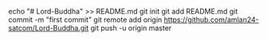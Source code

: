 echo "# Lord-Buddha" >> README.md
git init
git add README.md
git commit -m "first commit"
git remote add origin https://github.com/amlan24-satcom/Lord-Buddha.git
git push -u origin master
